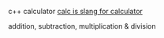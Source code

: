 c++ calculator
[calc is slang for calculator](http://calc.urbanup.com/1309006)

addition, subtraction, multiplication & division
